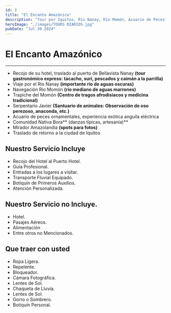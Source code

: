 ```yaml
---
id: 3
title: "El Encanto Amazónico"
description: "Tour por Iquitos, Río Nanay, Río Momón, Acuario de Peces"
heroImage: "./images/TOURS DIARIOS.jpg"
pubDate: "Jul 30 2024"
---
```


# El Encanto Amazónico

---

- Recojo de su hotel, traslado al puerto de Bellavista Nanay **(tour gastronómico express: tacacho, suri, pescados y caimán a la parrilla)**
- Viaje por el Río Nanay **(importante río de aguas oscuras)**
- Navegación Río Momón **(río mediano de aguas marrones)**
- Trapiche del Momón **(Centro de tragos afrodisiacos y medicina tradicional)**
- Serpentario Javier **(Santuario de animales: Observación de oso perezoso, anaconda, etc.)**
- Acuario de peces ornamentales, experiencia exótica anguila eléctrica
- Comunidad Nativa Bora** (danzas típicas, artesanía)**
- Mirador Amazolandia **(spots para fotos)**
- Traslado de retorno a la ciudad de Iquitos

## **Nuestro Servicio Incluye**

- Recojo del Hotel al Puerto Hotel.
- Guía Profesional.
- Entradas a los lugares a visitar.
- Transporte Fluvial Equipado.
- Botiquín de Primeros Auxilios.
- Atención Personalizada.

## **Nuestro Servicio no Incluye.**

- Hotel.
- Pasajes Aéreos.
- Alimentación
- Entre otros no Mencionados.

## **Que traer con usted**

- Ropa Ligera.
- Repelente.
- Bloqueador.
- Cámara Fotográfica.
- Lentes de Sol.
- Chaqueta de Lluvia.
- Lentes de Sol.
- Gorro o Sombrero.
- Botiquín Personal.
